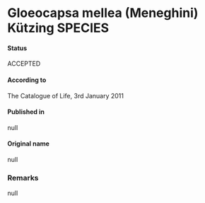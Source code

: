 # Gloeocapsa mellea (Meneghini) Kützing SPECIES

#### Status
ACCEPTED

#### According to
The Catalogue of Life, 3rd January 2011

#### Published in
null

#### Original name
null

### Remarks
null